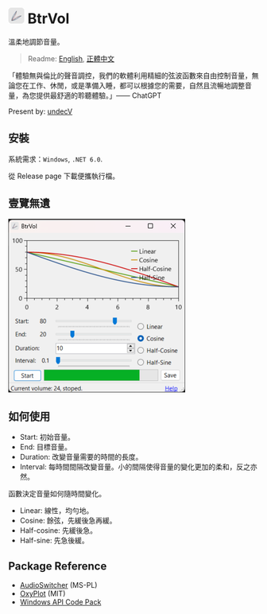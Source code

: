 # ![icon](./BtrVol/resources/icon.32.png) BtrVol

溫柔地調節音量。

> Readme: [English](./readme.md), [正體中文](./readme.zh.md)

「體驗無與倫比的聲音調控，我們的軟體利用精細的弦波函數來自由控制音量，無論您在工作、休閒，或是準備入睡，都可以根據您的需要，自然且流暢地調整音量，為您提供最舒適的聆聽體驗。」—— ChatGPT

Present by: [undecV](https://github.com/undecv)

## 安裝

系統需求：`Windows`, `.NET 6.0`.

從 Release page 下載便攜執行檔。

## 壹覽無遺

![Screenshot](./Docs/Screenshot.png)

## 如何使用

- Start: 初始音量。
- End: 目標音量。
- Duration: 改變音量需要的時間的長度。
- Interval: 每時間間隔改變音量。小的間隔使得音量的變化更加的柔和，反之亦然。

函數決定音量如何隨時間變化。

- Linear: 線性，均勻地。
- Cosine: 餘弦，先緩後急再緩。
- Half-cosine: 先緩後急。
- Half-sine: 先急後緩。

## Package Reference

- [AudioSwitcher](https://github.com/xenolightning/AudioSwitcher) (MS-PL)
- [OxyPlot](https://github.com/oxyplot/oxyplot) (MIT)
- [Windows API Code Pack](https://www.nuget.org/packages/Microsoft.WindowsAPICodePack-Shell)
